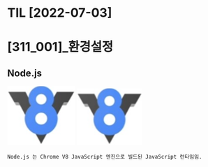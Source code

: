 # TIL [2022-07-03]

# [311_001]_환경설정

## Node.js
    
![Create](images/v8Img.png)
<img src='images/v8Img.png' width='150px'/>

    Node.js 는 Chrome V8 JavaScript 엔진으로 빌드된 JavaScript 런타임임.
    


